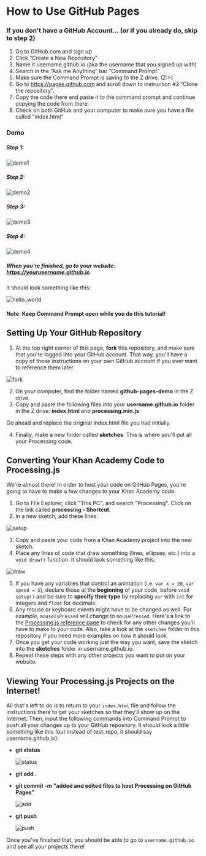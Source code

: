 # How to Use GitHub Pages

### If you don't have a GitHub Account... (or if you already do, skip to step 2)
1. Go to GitHub.com and sign up
2. Click “Create a New Repository”
3. Name it username.github.io (aka the username that you signed up with)
4. Search in the “Ask me Anything” bar “Command Prompt”
5. Make sure the Command Prompt is saving to the Z drive. (Z:\>)
6. Go to https://pages.github.com and scroll down to instruction #2 “Clone the repository”.
7. Copy the code there and paste it to the command prompt and continue copying the code from there.
8. Check on both GitHub and your computer to make sure you have a file called "index.html"

### Demo
##### Step 1:

![demo1](imgs/demo1.png)

##### Step 2:

![demo2](imgs/demo2.png)

##### Step 3:

![demo3](imgs/demo3.png)

##### Step 4:

![demo4](imgs/demo4.png)

##### When you're finished, go to your website: https://yourusername.github.io
It should look something like this:

![hello_world](imgs/hello_world.png)

#### Note: Keep Command Prompt open while you do this tutorial!

## Setting Up Your GitHub Repository

1. At the top right corner of this page, **fork** this repository, and make sure that you're logged into your GitHub account. That way, you'll have a copy of these instructions on your own GitHub account if you ever want to reference them later.

  ![fork](imgs/fork.png)

2. On your computer, find the folder named **github-pages-demo** in the Z drive.  
3. Copy and paste the following files into your **username.github.io** folder in the Z drive: **index.html** and  **processing.min.js**

  Go ahead and replace the original index.html file you had initially.

4. Finally, make a new folder called **sketches**. This is where you'll put all your Processing code.

## Converting Your Khan Academy Code to Processing.js

We're almost there! In order to host your code on GitHub Pages, you're going to have to make a few changes to your Khan Academy code.

1. Go to File Explorer, click "This PC", and search "Processing". Click on the link called **processing - Shortcut**.
2. In a new sketch, add these lines:

  ![setup](imgs/setup.png)

3. Copy and paste your code from a Khan Academy project into the new sketch.
4. Place any lines of code that draw something (lines, ellipses, etc.) into a ```void draw()``` function. It should look something like this:

  ![draw](imgs/draw.png)

5. If you have any variables that control an animation (i.e. ```var x = 20```, ```var speed = 5```), declare those at the **beginning** of your code, before ```void setup()``` and be sure to **specify their type** by replacing ```var``` with ```int``` for integers and ```float``` for decimals.
6. Any mouse or keyboard events might have to be changed as well. For example, ```mouseIsPressed``` will change to ```mousePressed```. Here's a link to the [Processing.js reference page](http://processingjs.org/reference/) to check for any other changes you'll have to make to your code. Also, take a look at the ```sketches``` folder in this repository if you need more examples on how it should look.
7. Once you get your code working just the way you want, save the sketch into the **sketches** folder in username.github.io.
8. Repeat these steps with any other projects you want to put on your website.

## Viewing Your Processing.js Projects on the Internet!

All that's left to do is to return to your ```index.html``` file and follow the instructions there to get your sketches so that they'll show up on the Internet. Then, input the following commands into Command Prompt to push all your changes up to your GitHub repository. It should look a little something like this (but instead of test_repo, it should say username.github.io):

+ **git status**

  ![status](imgs/status.PNG)
+ **git add .**
+ **git commit -m "added and edited files to host Processing on GitHub Pages"**

  ![add](imgs/add.PNG)

+ **git push**

  ![push](imgs/push.PNG)

Once you've finished that, you should be able to go to ```username.github.io``` and see all your projects there!
